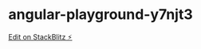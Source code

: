 # angular-playground-y7njt3

[Edit on StackBlitz ⚡️](https://stackblitz.com/edit/angular-playground-y7njt3)
